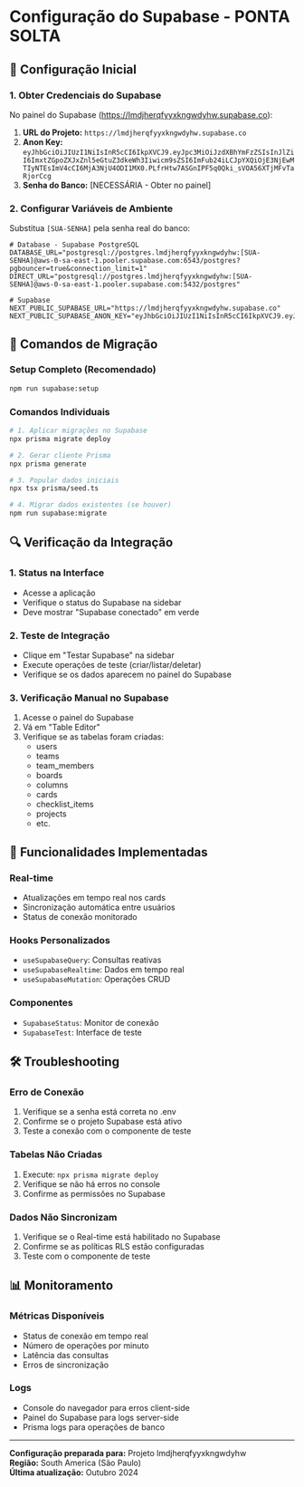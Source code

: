 # Configuração do Supabase - PONTA SOLTA

## 🔧 Configuração Inicial

### 1. Obter Credenciais do Supabase

No painel do Supabase (https://lmdjherqfyyxkngwdyhw.supabase.co):

1. **URL do Projeto:** `https://lmdjherqfyyxkngwdyhw.supabase.co`
2. **Anon Key:** `eyJhbGciOiJIUzI1NiIsInR5cCI6IkpXVCJ9.eyJpc3MiOiJzdXBhYmFzZSIsInJlZiI6ImxtZGpoZXJxZnl5eGtuZ3dkeWh3Iiwicm9sZSI6ImFub24iLCJpYXQiOjE3NjEwMTIyNTEsImV4cCI6MjA3NjU4ODI1MX0.PLfrHtw7ASGnIPF5q0Qki_sVOA56XTjMFvTaRjorCcg`
3. **Senha do Banco:** [NECESSÁRIA - Obter no painel]

### 2. Configurar Variáveis de Ambiente

Substitua `[SUA-SENHA]` pela senha real do banco:

```env
# Database - Supabase PostgreSQL
DATABASE_URL="postgresql://postgres.lmdjherqfyyxkngwdyhw:[SUA-SENHA]@aws-0-sa-east-1.pooler.supabase.com:6543/postgres?pgbouncer=true&connection_limit=1"
DIRECT_URL="postgresql://postgres.lmdjherqfyyxkngwdyhw:[SUA-SENHA]@aws-0-sa-east-1.pooler.supabase.com:5432/postgres"

# Supabase
NEXT_PUBLIC_SUPABASE_URL="https://lmdjherqfyyxkngwdyhw.supabase.co"
NEXT_PUBLIC_SUPABASE_ANON_KEY="eyJhbGciOiJIUzI1NiIsInR5cCI6IkpXVCJ9.eyJpc3MiOiJzdXBhYmFzZSIsInJlZiI6ImxtZGpoZXJxZnl5eGtuZ3dkeWh3Iiwicm9sZSI6ImFub24iLCJpYXQiOjE3NjEwMTIyNTEsImV4cCI6MjA3NjU4ODI1MX0.PLfrHtw7ASGnIPF5q0Qki_sVOA56XTjMFvTaRjorCcg"
```

## 🚀 Comandos de Migração

### Setup Completo (Recomendado)
```bash
npm run supabase:setup
```

### Comandos Individuais
```bash
# 1. Aplicar migrações no Supabase
npx prisma migrate deploy

# 2. Gerar cliente Prisma
npx prisma generate

# 3. Popular dados iniciais
npx tsx prisma/seed.ts

# 4. Migrar dados existentes (se houver)
npm run supabase:migrate
```

## 🔍 Verificação da Integração

### 1. Status na Interface
- Acesse a aplicação
- Verifique o status do Supabase na sidebar
- Deve mostrar "Supabase conectado" em verde

### 2. Teste de Integração
- Clique em "Testar Supabase" na sidebar
- Execute operações de teste (criar/listar/deletar)
- Verifique se os dados aparecem no painel do Supabase

### 3. Verificação Manual no Supabase
1. Acesse o painel do Supabase
2. Vá em "Table Editor"
3. Verifique se as tabelas foram criadas:
   - users
   - teams
   - team_members
   - boards
   - columns
   - cards
   - checklist_items
   - projects
   - etc.

## 🔄 Funcionalidades Implementadas

### Real-time
- Atualizações em tempo real nos cards
- Sincronização automática entre usuários
- Status de conexão monitorado

### Hooks Personalizados
- `useSupabaseQuery`: Consultas reativas
- `useSupabaseRealtime`: Dados em tempo real
- `useSupabaseMutation`: Operações CRUD

### Componentes
- `SupabaseStatus`: Monitor de conexão
- `SupabaseTest`: Interface de teste

## 🛠️ Troubleshooting

### Erro de Conexão
1. Verifique se a senha está correta no .env
2. Confirme se o projeto Supabase está ativo
3. Teste a conexão com o componente de teste

### Tabelas Não Criadas
1. Execute: `npx prisma migrate deploy`
2. Verifique se não há erros no console
3. Confirme as permissões no Supabase

### Dados Não Sincronizam
1. Verifique se o Real-time está habilitado no Supabase
2. Confirme se as políticas RLS estão configuradas
3. Teste com o componente de teste

## 📊 Monitoramento

### Métricas Disponíveis
- Status de conexão em tempo real
- Número de operações por minuto
- Latência das consultas
- Erros de sincronização

### Logs
- Console do navegador para erros client-side
- Painel do Supabase para logs server-side
- Prisma logs para operações de banco

---

**Configuração preparada para:** Projeto lmdjherqfyyxkngwdyhw  
**Região:** South America (São Paulo)  
**Última atualização:** Outubro 2024